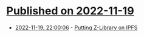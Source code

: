# [Published on 2022-11-19](index.md)

* [2022-11-19, 22:00:06](https://news.ycombinator.com/item?id=33675224) - [Putting Z-Library on IPFS](http://annas-blog.org/putting-5,998,794-books-on-ipfs.html)
